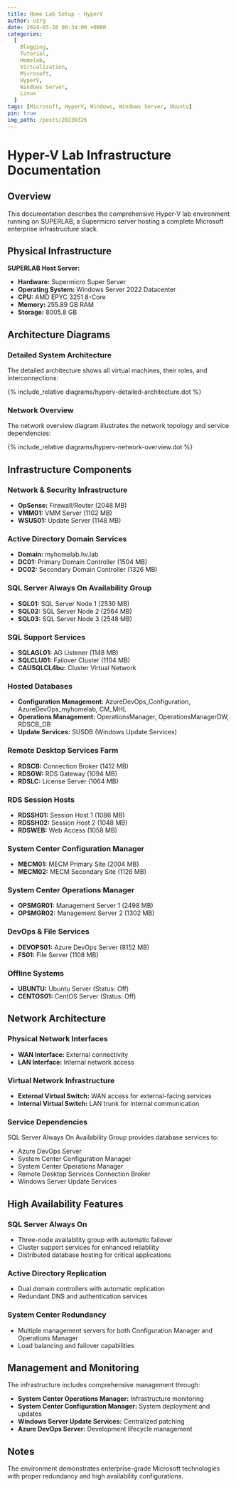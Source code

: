 ```yaml
---
title: Home Lab Setup - HyperV
author: uzrg
date: 2024-03-26 00:34:00 +0800
categories:
  [
    Blogging,
    Tutorial,
    Homelab,
    Virtualization,
    Microsoft,
    HyperV,
    Windows Server,
    Linux
  ]
tags: [Microsoft, HyperV, Windows, Windows Server, Ubuntu]
pin: true
img_path: /posts/20230326
---
```


# Hyper-V Lab Infrastructure Documentation
## Overview
This documentation describes the comprehensive Hyper-V lab environment running on SUPERLAB, a Supermicro server hosting a complete Microsoft enterprise infrastructure stack.

## Physical Infrastructure
**SUPERLAB Host Server:**
- **Hardware:** Supermicro Super Server
- **Operating System:** Windows Server 2022 Datacenter
- **CPU:** AMD EPYC 3251 8-Core
- **Memory:** 255.89 GB RAM
- **Storage:** 8005.8 GB

## Architecture Diagrams
### Detailed System Architecture
The detailed architecture shows all virtual machines, their roles, and interconnections:

{% include_relative diagrams/hyperv-detailed-architecture.dot %}

### Network Overview
The network overview diagram illustrates the network topology and service dependencies:

{% include_relative diagrams/hyperv-network-overview.dot %}

## Infrastructure Components
### Network & Security Infrastructure
- **OpSense:** Firewall/Router (2048 MB)
- **VMM01:** VMM Server (1102 MB)
- **WSUS01:** Update Server (1148 MB)

### Active Directory Domain Services
- **Domain:** myhomelab.hv.lab
- **DC01:** Primary Domain Controller (1504 MB)
- **DC02:** Secondary Domain Controller (1326 MB)

### SQL Server Always On Availability Group
- **SQL01:** SQL Server Node 1 (2530 MB)
- **SQL02:** SQL Server Node 2 (2564 MB)
- **SQL03:** SQL Server Node 3 (2548 MB)

### SQL Support Services
- **SQLAGL01:** AG Listener (1148 MB)
- **SQLCLU01:** Failover Cluster (1104 MB)
- **CAUSQLCL4bu:** Cluster Virtual Network

### Hosted Databases
- **Configuration Management:** AzureDevOps_Configuration, AzureDevOps_myhomelab, CM_MHL
- **Operations Management:** OperationsManager, OperationsManagerDW, RDSCB_DB
- **Update Services:** SUSDB (Windows Update Services)

### Remote Desktop Services Farm
- **RDSCB:** Connection Broker (1412 MB)
- **RDSGW:** RDS Gateway (1094 MB)
- **RDSLC:** License Server (1064 MB)

### RDS Session Hosts
- **RDSSH01:** Session Host 1 (1086 MB)
- **RDSSH02:** Session Host 2 (1048 MB)
- **RDSWEB:** Web Access (1058 MB)

### System Center Configuration Manager
- **MECM01:** MECM Primary Site (2004 MB)
- **MECM02:** MECM Secondary Site (1126 MB)

### System Center Operations Manager
- **OPSMGR01:** Management Server 1 (2498 MB)
- **OPSMGR02:** Management Server 2 (1302 MB)

### DevOps & File Services
- **DEVOPS01:** Azure DevOps Server (8152 MB)
- **FS01:** File Server (1108 MB)

### Offline Systems
- **UBUNTU:** Ubuntu Server (Status: Off)
- **CENTOS01:** CentOS Server (Status: Off)

## Network Architecture
### Physical Network Interfaces
- **WAN Interface:** External connectivity
- **LAN Interface:** Internal network access

### Virtual Network Infrastructure
- **External Virtual Switch:** WAN access for external-facing services
- **Internal Virtual Switch:** LAN trunk for internal communication

### Service Dependencies
SQL Server Always On Availability Group provides database services to:
- Azure DevOps Server
- System Center Configuration Manager
- System Center Operations Manager
- Remote Desktop Services Connection Broker
- Windows Server Update Services

## High Availability Features
### SQL Server Always On
- Three-node availability group with automatic failover
- Cluster support services for enhanced reliability
- Distributed database hosting for critical applications

### Active Directory Replication
- Dual domain controllers with automatic replication
- Redundant DNS and authentication services

### System Center Redundancy
- Multiple management servers for both Configuration Manager and Operations Manager
- Load balancing and failover capabilities

## Management and Monitoring
The infrastructure includes comprehensive management through:
- **System Center Operations Manager:** Infrastructure monitoring
- **System Center Configuration Manager:** System deployment and updates
- **Windows Server Update Services:** Centralized patching
- **Azure DevOps Server:** Development lifecycle management

## Notes
The environment demonstrates enterprise-grade Microsoft technologies with proper redundancy and high availability configurations.

